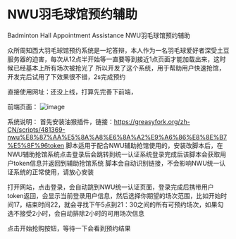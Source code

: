 # NWU羽毛球馆预约辅助
Badminton Hall Appointment Assistance  NWU羽毛球馆预约辅助

众所周知西大羽毛球馆预约系统是一坨答辩，本人作为一名羽毛球爱好者深受土豆服务器的迫害，每次从12点半开始等一直要等到接近1点页面才能加载出来，这时候已经基本上所有场次被抢光了
所以开发了这个系统，用于帮助用户快速抢馆，开发完后试用了下效果很不错，2s完成预约

直接使用网址：还没上线，打算先完善下前端，

前端页面：
![image](https://github.com/Oyzmandias/NWU_BRS_assistant/assets/69197910/06d1562e-25c8-43e9-b95e-f0968ef6127d)

系统说明：
首先安装油猴插件，链接：https://greasyfork.org/zh-CN/scripts/481369-nwu%E8%87%AA%E5%8A%A8%E6%8A%A2%E9%A6%86%E8%8E%B7%E5%8F%96token
脚本适用于配合NWU辅助抢馆使用的，安装改脚本后，在NWU辅助抢馆系统点击登录后会跳转到统一认证系统登录完成后该脚本会获取用户token信息并返回到辅助抢馆系统
脚本会自动识别链接，不会影响NWU统一认证系统的正常使用，请放心安装

打开网站，点击登录，会自动跳到NWU统一认证页面，登录完成后携带用户token返回，会显示当前登录用户信息，然后选择你期望的场次范围，比如开始时间17，结束时间22，就会寻找下午5点到21：30之间的所有可预约场次，如果勾选不接受2小时，会自动排除2小时的可用场次信息

点击开始抢购按钮，等待一下会看到预约结果
